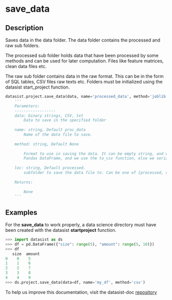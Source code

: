 # save\_data

## Description

Saves data in the data folder. The data folder contains the processed and raw sub folders. 

The processed sub folder holds data that have been processed by some methods and can be used for later computation. Files like feature matrices, clean data files etc. 

The raw sub folder contains data in the raw format. This can be in the form of SQL tables, CSV files raw texts etc. Folders must be initialized using the datasist start\_project function.



```python
datasist.project.save_data(data, name='processed_data', method='joblib', loc='processed')
    '''  
    Parameters:
    ------------------
    data: binary strings, CSV, txt
        Data to save in the specified folder
    
    name: string, Default proc_data
        Name of the data file to save.
    
    method: string, Default None
    
        Format to use in saving the data. It can be empty string, and we assume it is a
        Pandas DataFrame, and we use the to_csv function, else we serialize with joblib.
    
    loc: string, Default processed.
        subfolder to save the data file to. Can be one of [processed, raw ]
    
    Returns:
    
        None
    '''
```

## Examples

For the **save\_data** to work properly, a data science directory must have been created with the datasist **startproject** function.

```python
>>> import datasist as ds
>>> df = pd.DataFrame({"size": range(5), "amount": range(5, 10)})
>>> df
   size  amount
0    0    5
1    1    6
2    2    7
3    3    8
4    4    9
>>> ds.project.save_data(data=df, name='my_df', method='csv')

```

To help us improve this documentation, visit the datasist-doc [repository](https://github.com/risenW/datasist-doc) 

